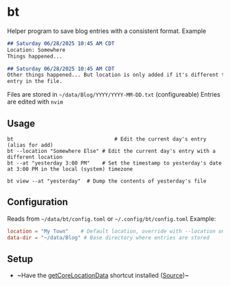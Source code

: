 # bt

Helper program to save blog entries with a consistent format. Example

```markdown
## Saturday 06/28/2025 10:45 AM CDT
Location: Somewhere
Things happened...

## Saturday 06/28/2025 10:45 AM CDT
Other things happened... But location is only added if it's different than the last
entry in the file.
```

Files are stored in `~/data/Blog/YYYY/YYYY-MM-DD.txt` (configureable)
Entries are edited with `nvim`

## Usage
```shell
bt                                 # Edit the current day's entry (alias for add)
bt --location "Somewhere Else" # Edit the current day's entry with a different location
bt --at "yesterday 3:00 PM"    # Set the timestamp to yesterday's date at 3:00 PM in the local (system) timezone

bt view --at "yesterday"  # Dump the contents of yesterday's file
```

## Configuration
Reads from `~/data/bt/config.toml` or `~/.config/bt/config.toml`
Example:

```toml
location = "My Town"    # Default location, override with --location on the command line
data-dir = "~/data/Blog" # Base directory where entries are stored
```

## Setup

- ~Have the [getCoreLocationData](https://www.icloud.com/shortcuts/1121da1aeece4d38aec5d38007944b6f) shortcut installed
  ([Source](https://benward.uk/blog/macos-location-cli))~
